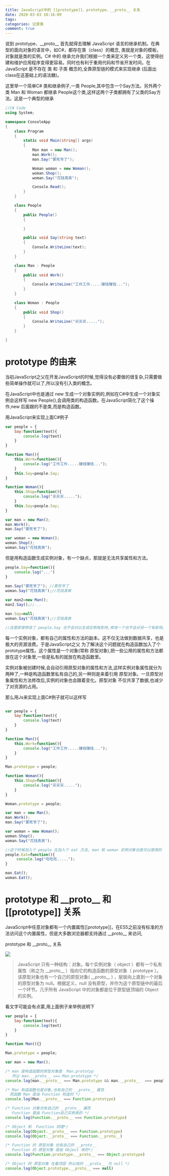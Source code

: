 ```yaml
---
title: JavaScript中的 [[prototype]]、prototype、__proto__ 关系
date: 2020-03-03 10:16:09
tags: 
categories: 记录类
comment: true
---
```

说到 prototype、\_\_proto\_\_ 首先就得去理解 JavaScript 语言的继承机制。在典型的面向对象的语言中，如C#，都存在类（class）的概念, 类就是对象的模板，对象就是类的实例。C# 中的 继承允许我们根据一个类来定义另一个类，这使得创建和维护应用程序变得更容易。同时也有利于重用代码和节省开发时间。在 JavaScript 是不存在 类 和 子类 概念的,全靠原型链的模式来实现继承 (后面出class在这基础上的语法糖)。

<!--more -->

这里举一个简单C# 类和继承例子,一类 People,其中包含一个Say方法。另外两个类 Man 和 Woman 都继承 People这个类,这样这两个子类都拥有了父类的Say方法。这是一个典型的继承

``` C# 
//C# Code
using System;

namespace ConsoleApp
{
    class Program
    {
        static void Main(string[] args)
        {
            Man man = new Man();
            man.Work();
            man.Say("累死爷了");

            Woman woman = new Woman();
            woman.Shop();
            woman.Say("花钱真爽");

            Console.Read();
        }
    }

    class People
    {
        public People()
        {

        }

        public void Say(string text)
        {
            Console.WriteLine(text);
        }
    }

    class Man : People
    {
        public void Work()
        {
            Console.WriteLine("工作工作.....赚钱赚钱...");
        }
    }

    class Woman : People
    {
        public void Shop()
        {
            Console.WriteLine("买买买.....");
        }
    }

}

```

# prototype 的由来 #

当初JavaScript之父在开发JavaScript的时候,觉得没有必要做的很复杂,只需要做些简单操作就可以了,所以没有引入类的概念。

在JavaScript中也是通过 new 生成一个对象实例的,例如在C#中生成一个对象实例会这样写 new People(),会调用类的构造函数。在JavaScript简化了这个操作,new 后面跟的不是类,而是构造函数。

用JavaScript来实现上面C#例子

``` js
var people = {
    Say:function(text){
        console.log(text)
    } 
}

function Man(){
    this.Work=function(){
        console.log("工作工作.....赚钱赚钱...");
    }
    this.Say=people.Say;
}

function Woman(){
    this.Shop=function(){
        console.log("买买买.....");
    }
    this.Say=people.Say;
}

var man = new Man();
man.Work();
man.Say("累死爷了");

var woman = new Woman();
woman.Shop();
woman.Say("花钱真爽");

```
但是用构造函数生成实例对象，有一个缺点，那就是无法共享属性和方法。
``` js
people.Say=function(){
    console.log("...")
}
 
man.Say("累死爷了"); //累死爷了
woman.Say("花钱真爽");//花钱真爽

var man2=new Man();
man2.Say();//...

man.Say=null;
woman.Say("花钱真爽");//花钱真爽

//这里即使修改了 people.Say 也不会对以生成实例有影响,修改一个也不会对另一个有影响,每个实例都是相互独立的
```

每一个实例对象，都有自己的属性和方法的副本。这不仅无法做到数据共享，也是极大的资源浪费。于是JavaScript之父 为了解决这个问题就在构造函数加入了个prototype属性。这个属性是一个对象(常称 原型对象),把一些公用的属性和方法都放在这个对象里,一些是私有的就放在构造函数里。

实例对象被创建时候,会自动引用原型对象的属性和方法,这样实例对象属性就分为两种了,一种是构造函数里私有自己的,另一种则是来着引用 原型对象。一旦原型对象属性和方法修改后,实例的对象也会跟着变化。原型对象 不仅共享了数据,也减少了对资源的占用。

那么用Js来实现上面C#例子就可以这样写

``` js

var people = {
    Say:function(text){
        console.log(text)
    } 
}

function Man(){
    this.Work=function(){
        console.log("工作工作.....赚钱赚钱...");
    }
}

Man.prototype = people;

function Woman(){
    this.Shop=function(){
        console.log("买买买.....");
    }
}

Woman.prototype = people;

var man = new Man();
man.Work();
man.Say("累死爷了");

var woman = new Woman();
woman.Shop();
woman.Say("花钱真爽");

//这个时候加入个 people 在加入个 eat 方法, man 和 woman 实例对象也是可以使用的
people.Eat=function(){
     console.log("吃吃吃.....");
}

man.Eat();
woman.Eat();
```

# prototype 和 \_\_proto\_\_ 和  [[prototype]] 关系 #

JavaScript中任意对象都有一个内置属性[[prototype]]，在ES5之前没有标准的方法访问这个内置属性，但是大多数浏览器都支持通过 \_\_proto\_\_ 来访问,

prototype 和 \_\_proto\_\_ 关系

![](/images/e83bca5f1d1e6bf359d1f75727968c11_720w.jpg)

>JavaScript 只有一种结构：对象。每个实例对象（ object ）都有一个私有属性（称之为 \_\_proto\_\_ ）指向它的构造函数的原型对象（ prototype ）。该原型对象也有一个自己的原型对象( \_\_proto\_\_ ) ，层层向上直到一个对象的原型对象为 null。根据定义，null 没有原型，并作为这个原型链中的最后一个环节。几乎所有 JavaScript 中的对象都是位于原型链顶端的 Object 的实例。

看文字可能会有点蒙,用上面例子来举例说明下

``` js
var people = {
    Say:function(text){
        console.log(text)
    } 
}

function Man(){}

Man.prototype = people;

var man = new Man();

/* man 是构造函数的原型对象是  Man.prototyp
   所以 man.__proto__ === Man.prototype */
console.log(man.__proto__ === Man.prototype && man.__proto__  === people) //true

/* Man 构造函数也是对象,也有自己的 __proto__ 属性
  而函数 Man 是由 Function 构造的 */
console.log(Man.__proto__ === Function.prototype)

/* Function 对象也有自己的 __proto__ 属性
   Function 是由 Function自己实例来的 */
console.log(Function.__proto__ === Function.prototype)

/* Object 和  Function 同理*/
console.log(Object.__proto__ === Function.prototype)
console.log(Object.__proto__ === Function.__proto__)

/* Function 的 原型对象 也有自己的 __proto__
   Function 的 原型对象 是由 Object 来的*/
console.log(Function.prototype.__proto__ === Object.prototype)

/* Object 的 原型对象 在最顶层 所以他的 __proto__ 为 null */
console.log(Object.prototype.__proto__ === null)
```


